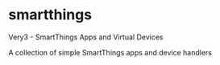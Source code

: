 # smartthings
Very3 - SmartThings Apps and Virtual Devices

A collection of simple SmartThings apps and device handlers
